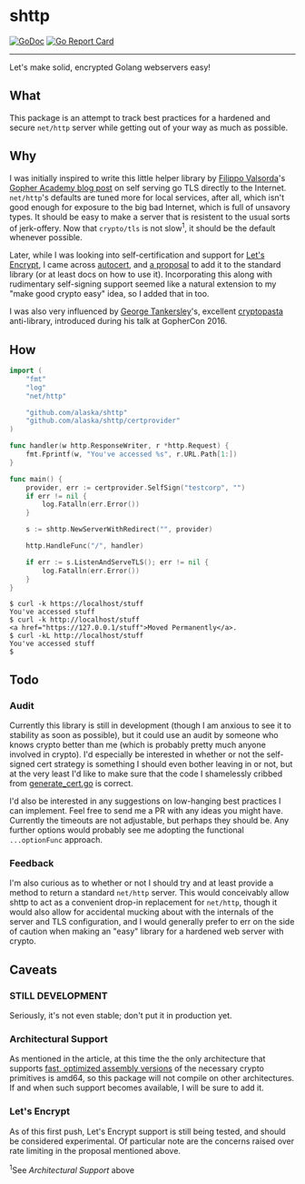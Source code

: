 # shttp
[![GoDoc](https://godoc.org/github.com/alaska/shttp?status.svg)](https://godoc.org/github.com/alaska/shttp) [![Go Report Card](https://goreportcard.com/badge/github.com/alaska/shttp)](https://goreportcard.com/report/github.com/alaska/shttp)

---

Let's make solid, encrypted Golang webservers easy!

## What
This package is an attempt to track best practices for a hardened and secure `net/http` server while getting out of your way as much as possible.

## Why
I was initially inspired to write this little helper library by [Filippo Valsorda](https://github.com/FiloSottile)'s [Gopher Academy blog post](https://blog.gopheracademy.com/advent-2016/exposing-go-on-the-internet/) on self serving go TLS directly to the Internet. `net/http`'s defaults are tuned more for local services, after all, which isn't good enough for exposure to the big bad Internet, which is full of unsavory types. It should be easy to make a server that is resistent to the usual sorts of jerk-offery.  Now that `crypto/tls` is not slow<sup>1</sup>, it should be the default whenever possible.

Later, while I was looking into self-certification and support for [Let's Encrypt](https://letsencrypt.org/getting-started/), I came across [autocert](https://godoc.org/golang.org/x/crypto/acme/autocert), and [a proposal](https://github.com/golang/go/issues/17053) to add it to the standard library (or at least docs on how to use it). Incorporating this along with rudimentary self-signing support seemed like a natural extension to my "make good crypto easy" idea, so I added that in too.

I was also very influenced by [George Tankersley](https://github.com/gtank)'s, excellent [cryptopasta](https://github.com/gtank/cryptopasta) anti-library, introduced during his talk at GopherCon 2016.

## How
```go
import (
	"fmt"
	"log"
	"net/http"

	"github.com/alaska/shttp"
	"github.com/alaska/shttp/certprovider"
)

func handler(w http.ResponseWriter, r *http.Request) {
	fmt.Fprintf(w, "You've accessed %s", r.URL.Path[1:])
}

func main() {
	provider, err := certprovider.SelfSign("testcorp", "")
	if err != nil {
		log.Fatalln(err.Error())
	}

	s := shttp.NewServerWithRedirect("", provider)

	http.HandleFunc("/", handler)

	if err := s.ListenAndServeTLS(); err != nil {
		log.Fatalln(err.Error())
	}
}
```

```
$ curl -k https://localhost/stuff
You've accessed stuff
$ curl -k http://localhost/stuff
<a href="https://127.0.0.1/stuff">Moved Permanently</a>.
$ curl -kL http://localhost/stuff
You've accessed stuff
$
```

## Todo
### Audit
Currently this library is still in development (though I am anxious to see it to stability as soon as possible), but it could use an audit by someone who knows crypto better than me (which is probably pretty much anyone involved in crypto).  I'd especially be interested in whether or not the self-signed cert strategy is something I should even bother leaving in or not, but at the very least I'd like to make sure that the code I shamelessly cribbed from [generate_cert.go](https://golang.org/src/crypto/tls/generate_cert.go) is correct.

I'd also be interested in any suggestions on low-hanging best practices I can implement. Feel free to send me a PR with any ideas you might have. Currently the timeouts are not adjustable, but perhaps they should be. Any further options would probably see me adopting the functional `...optionFunc` approach.

### Feedback
I'm also curious as to whether or not I should try and at least provide a method to return a standard `net/http` server.  This would conceivably allow shttp to act as a convenient drop-in replacement for `net/http`, though it would also allow for accidental mucking about with the internals of the server and TLS configuration, and I would generally prefer to err on the side of caution when making an "easy" library for a hardened web server with crypto.

## Caveats
### STILL DEVELOPMENT
Seriously, it's not even stable; don't put it in production yet.

### Architectural Support
As mentioned in the article, at this time the the only architecture that supports [fast, optimized assembly versions](https://blog.cloudflare.com/go-crypto-bridging-the-performance-gap/) of the necessary crypto primitives is amd64, so this package will not compile on other architectures.  If and when such support becomes available, I will be sure to add it.

### Let's Encrypt
As of this first push, Let's Encrypt support is still being tested, and should be considered experimental. Of particular note are the concerns raised over rate limiting in the proposal mentioned above.

<sup>1</sup>See *Architectural Support* above
